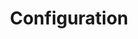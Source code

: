 ---
title: "Configuration"
description: "Manage configuration and sensitive data"
weight: 1
banner: "images/configuration.png"
tags: [kubernetes,kubernetes-resources, configuration]
categories: [kubernetes]
level: [introductory]
---